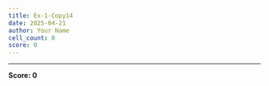 ```yaml
---
title: Ex-1-Copy14
date: 2025-04-21
author: Your Name
cell_count: 0
score: 0
---
```




---
**Score: 0**
